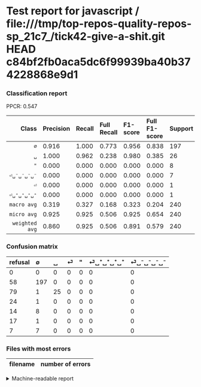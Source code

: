 # Test report for javascript / file:///tmp/top-repos-quality-repos-sp_21c7_/tick42-give-a-shit.git HEAD c84bf2fb0aca5dc6f99939ba40b374228868e9d1

### Classification report

PPCR: 0.547

| Class | Precision | Recall | Full Recall | F1-score | Full F1-score | Support | Full Support | PPCR |
|------:|:----------|:-------|:------------|:---------|:---------|:--------|:-------------|:-----|
| `∅` | 0.916| 1.000| 0.773| 0.956| 0.838| 197| 255| 0.773 |
| `␣` | 1.000| 0.962| 0.238| 0.980| 0.385| 26| 105| 0.248 |
| `"` | 0.000| 0.000| 0.000| 0.000| 0.000| 8| 22| 0.364 |
| `⏎␣⁻␣⁻␣⁻␣⁻` | 0.000| 0.000| 0.000| 0.000| 0.000| 7| 14| 0.500 |
| `⏎` | 0.000| 0.000| 0.000| 0.000| 0.000| 1| 25| 0.040 |
| `⏎␣⁺␣⁺␣⁺␣⁺` | 0.000| 0.000| 0.000| 0.000| 0.000| 1| 18| 0.056 |
| `macro avg` | 0.319| 0.327| 0.168| 0.323| 0.204| 240| 439| 0.547 |
| `micro avg` | 0.925| 0.925| 0.506| 0.925| 0.654| 240| 439| 0.547 |
| `weighted avg` | 0.860| 0.925| 0.506| 0.891| 0.579| 240| 439| 0.547 |

### Confusion matrix

|refusal|  ∅| ␣| ⏎| "| ⏎␣⁺␣⁺␣⁺␣⁺| ⏎␣⁻␣⁻␣⁻␣⁻| 
|:---|:---|:---|:---|:---|:---|:---|
|0 |0 |0 |0 |0 |0 |0 |
|58 |197 |0 |0 |0 |0 |0 |
|79 |1 |25 |0 |0 |0 |0 |
|24 |1 |0 |0 |0 |0 |0 |
|14 |8 |0 |0 |0 |0 |0 |
|17 |1 |0 |0 |0 |0 |0 |
|7 |7 |0 |0 |0 |0 |0 |

### Files with most errors

| filename | number of errors|
|:----:|:-----|

<details>
    <summary>Machine-readable report</summary>
```json
{
  "cl_report": {"\"": {"f1-score": 0.0, "precision": 0.0, "recall": 0.0, "support": 8}, "macro avg": {"f1-score": 0.3227838060790659, "precision": 0.31937984496124033, "recall": 0.3269230769230769, "support": 240}, "micro avg": {"f1-score": 0.925, "precision": 0.925, "recall": 0.925, "support": 240}, "weighted avg": {"f1-score": 0.8911808331746939, "precision": 0.8604457364341086, "recall": 0.925, "support": 240}, "\u2205": {"f1-score": 0.9563106796116505, "precision": 0.9162790697674419, "recall": 1.0, "support": 197}, "\u23ce": {"f1-score": 0.0, "precision": 0.0, "recall": 0.0, "support": 1}, "\u23ce\u2423\u207a\u2423\u207a\u2423\u207a\u2423\u207a": {"f1-score": 0.0, "precision": 0.0, "recall": 0.0, "support": 1}, "\u23ce\u2423\u207b\u2423\u207b\u2423\u207b\u2423\u207b": {"f1-score": 0.0, "precision": 0.0, "recall": 0.0, "support": 7}, "\u2423": {"f1-score": 0.9803921568627451, "precision": 1.0, "recall": 0.9615384615384616, "support": 26}},
  "cl_report_full": {"\"": {"f1-score": 0.0, "precision": 0.0, "recall": 0.0, "support": 22}, "macro avg": {"f1-score": 0.2038188761593017, "precision": 0.31937984496124033, "recall": 0.1684407096171802, "support": 439}, "micro avg": {"f1-score": 0.6539027982326953, "precision": 0.925, "recall": 0.5056947608200456, "support": 439}, "weighted avg": {"f1-score": 0.5789306898210111, "precision": 0.7714149494093341, "recall": 0.5056947608200456, "support": 439}, "\u2205": {"f1-score": 0.8382978723404256, "precision": 0.9162790697674419, "recall": 0.7725490196078432, "support": 255}, "\u23ce": {"f1-score": 0.0, "precision": 0.0, "recall": 0.0, "support": 25}, "\u23ce\u2423\u207a\u2423\u207a\u2423\u207a\u2423\u207a": {"f1-score": 0.0, "precision": 0.0, "recall": 0.0, "support": 18}, "\u23ce\u2423\u207b\u2423\u207b\u2423\u207b\u2423\u207b": {"f1-score": 0.0, "precision": 0.0, "recall": 0.0, "support": 14}, "\u2423": {"f1-score": 0.3846153846153846, "precision": 1.0, "recall": 0.23809523809523808, "support": 105}},
  "ppcr": 0.5466970387243736
}
```
</details>
